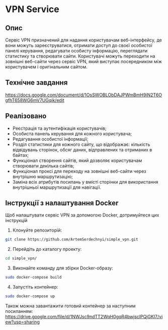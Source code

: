 # VPN Service

## Опис

Сервіс VPN призначений для надання користувачам веб-інтерфейсу, де вони можуть зареєструватися, отримати доступ до своєї
особистої панелі керування, редагувати особисту інформацію, переглядати статистику та створювати сайти. Користувачі
можуть переходити на зовнішні веб-сайти через сервіс VPN, який виступає посередником між користувачем і оригінальним
сайтом.

## Технічне завдання

https://docs.google.com/document/d/1OsSWOBLObDAJPWmBmH9iN2T6OgfhT658WG6mV7UGqik/edit

## Реалізовано

* Реєстрація та аутентифікація користувачів;
* Особиста панель керування для кожного користувача;
* Редагування особистої інформації;
* Розділ статистики для кожного сайту, що відображає: кількість відвідувань сторінок, обсяг даних, відправлених та
  отриманих в байтах;
* Функціонал створення сайтів, який дозволяє користувачам створювати декілька сайтів;
* Функціонал проксі для переходу на зовнішні веб-сайти через внутрішню маршрутизацію;
* Заміна всіх атрибутів посилань у вмісті сторінки для використання внутрішньої маршрутизації для навігації.

## Інструкції з налаштування Docker

Щоб налаштувати сервіс VPN за допомогою Docker, дотримуйтеся цих інструкцій

1) Клонуйте репозиторій:

```bash
git clone https://github.com/ArtemSerdechnyi/simple_vpn.git
   ```

2) Перейдіть до каталогу проекту:

```bash
cd simple_vpn/
```

3) Виконайте команду для збірки Docker-образу:

```bash
sudo docker-compose build
```

4) Запустіть контейнер:

```bash
sudo docker-compose up
```

Також можна завантажити готовий контейнер за наступним посиланням: https://drive.google.com/file/d/1NWJsc9ndTT2WqH0gqR4bwjsclPQjGKI7/view?usp=sharing
